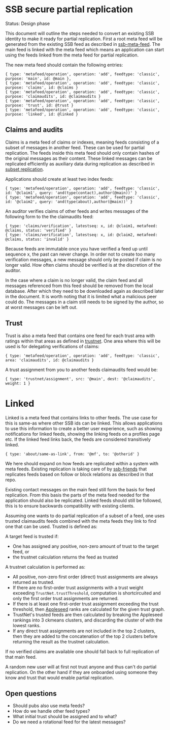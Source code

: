 # SSB secure partial replication

Status: Design phase

This document will outline the steps needed to convert an existing SSB
identity to make it ready for partial replication. First a root meta
feed will be generated from the existing SSB feed as described in
[ssb-meta-feed]. The main feed is linked with the meta feed which
means an application can start using the feeds linked from the meta
feed for partial replication.

The new meta feed should contain the following entries:

```
{ type: 'metafeed/operation', operation: 'add', feedtype: 'classic', purpose: 'main', id: @main },
{ type: 'metafeed/operation', operation: 'add', feedtype: 'classic', purpose: 'claims', id: @claims }
{ type: 'metafeed/operation', operation: 'add', feedtype: 'classic', purpose: 'claimaudits', id: @claimaudits }
{ type: 'metafeed/operation', operation: 'add', feedtype: 'classic', purpose: 'trust', id: @trust }
{ type: 'metafeed/operation', operation: 'add', feedtype: 'classic', purpose: 'linked', id: @linked }
```

## Claims and audits

Claims is a meta feed of claims or indexes, meaning feeds consisting
of a subset of messages in another feed. These can be used for partial
replication. The feeds inside this meta feed should only contain
hashes of the original messages as their content. These linked
messages can be replicated efficiently as auxiliary data during
replication as described in [subset replication].

Applications should create at least two index feeds:

```
{ type: 'metafeed/operation', operation: 'add', feedtype: 'classic', id: '@claim1', query: 'and(type(contact),author(@main))' }
{ type: 'metafeed/operation', operation: 'add', feedtype: 'classic', id: '@claim2', query: 'and(type(about),author(@main))' }
```

An auditor verifies claims of other feeds and writes messages of the
following form to the the claimaudits feed:

```
{ type: 'claims/verification', latestseq: x, id: @claim1, metafeed: @claims, status: 'verified' }
{ type: 'claims/verification', latestseq: x, id: @claim2, metafeed: @claims, status: 'invalid' }
```

Because feeds are immutable once you have verified a feed up until
sequence x, the past can never change. In order not to create too many
verification messages, a new message should only be posted if claim is
no longer valid. How often claims should be verified is at the
discretion of the auditor.

In the case where a claim is no longer valid, the claim feed and all
messages referenced from this feed should be removed from the local
database. After which they need to be downloaded again as described
later in the document. It is worth noting that it is limited what a
malicious peer could do. The messages in a claim still needs to be
signed by the author, so at worst messages can be left out.

## Trust

Trust is also a meta feed that contains one feed for each trust area
with ratings within that areas as defined in [trustnet]. One area
where this will be used is for delegating verifications of claims:

```
{ type: 'metafeed/operation', operation: 'add', feedtype: 'classic', area: 'claimaudits', id: @claimaudits }
```

A trust assignment from you to another feeds claimaudits feed would be:

```
{ type: 'trustnet/assignment', src: '@main', dest: '@claimaudits', weight: 1 }
```

# Linked

Linked is a meta feed that contains links to other feeds. The use case
for this is same-as where other SSB ids can be linked. This allows
applications to use this information to create a better user
experience, such as showing notifications for linked feeds, showing
the linking feeds on a profiles page etc. If the linked feed links
back, the feeds are considered transitively linked.

```
{ type: 'about/same-as-link', from: '@mf', to: '@otherid' }
```

We here should expand on how feeds are replicated within a system with
meta feeds. Existing replication is taking care of by [ssb-friends]
that replicates feeds based on follow or block relations as described
in that repo.

Existing contact messages on the main feed still form the basis for
feed replication. From this basis the parts of the meta feed needed
for the application should also be replicated. Linked feeds should
still be followed, this is to ensure backwards compatibility with
existing clients.

Assuming one wants to do partial replication of a subset of a feed,
one uses trusted claimaudits feeds combined with the meta feeds they
link to find one that can be used. Trusted is defined as:

A target feed is trusted if:
 -  One has assigned any positive, non-zero amount of trust to the
    target feed, or
 - the trustnet calculation returns the feed as trusted

A trustnet calculation is performed as:
 - All positive, non-zero first order (direct) trust assignments are always
   returned as trusted.
 - If there are no first-order trust assignments with a trust weight exceeding
   `TrustNet.trustThreshold`, computation is shortcircuited and only the first
   order trust assignments are returned. 
 - If there is at least one first-order trust assignment exceeding the trust
   threshold, then [Appleseed] ranks are calculated for the given trust graph.
 - TrustNet's trusted feeds are then calculated by breaking the Appleseed
   rankings into 3 ckmeans clusters, and discarding the cluster of with the lowest ranks. 
 - If any direct trust assignments are not included in the top 2 clusters, then
   they are added to the concatenation of the top 2 clusters before returning
   the result as the trustnet calculation.

If no verified claims are available one should fall back to full
replication of that main feed.

A random new user will at first not trust anyone and thus can't do
partial replication. On the other hand if they are onboarded using
someone they know and trust that would enable partial replication.

## Open questions

- Should pubs also use meta feeds?
- How do we handle other feed types?
- What initial trust should be assigned and to what?
- Do we need a rotational feed for the latest messages?


[ssb-meta-feed]: https://github.com/ssb-ngi-pointer/ssb-meta-feed
[Appleseed]: https://github.com/cblgh/appleseed-metric 
[trustnet]: https://github.com/cblgh/trustnet
[ssb-friends]: https://github.com/ssbc/ssb-friends
[subset replication]: https://github.com/ssb-ngi-pointer/ssb-subset-replication
